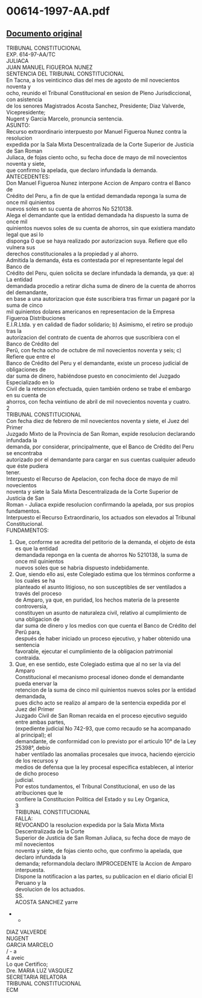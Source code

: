 
00614-1997-AA.pdf
=================
  
[Documento original](https://tc.gob.pe/jurisprudencia/1998/00614-1997-AA.pdf)  
---  
TRIBUNAL CONSTITUCIONAL  
EXP. 614-97-AA/TC  
JULIACA  
JUAN MANUEL FIGUEROA NUNEZ  
SENTENCIA DEL TRIBUNAL CONSTITUCIONAL  
En Tacna, a los veinticinco dias del mes de agosto de mil novecientos noventa y  
ocho, reunido el Tribunal Constitucional en sesion de Pleno Jurisdiccional, con asistencia  
de los senores Magistrados Acosta Sanchez, Presidente; Diaz Valverde, Vicepresidente;  
Nugent y Garcia Marcelo, pronuncia sentencia.  
ASUNTO:  
Recurso extraordinario interpuesto por Manuel Figueroa Nunez contra la resolucion  
expedida por la Sala Mixta Descentralizada de la Corte Superior de Justicia de San Roman  
Juliaca, de fojas ciento ocho, su fecha doce de mayo de mil novecientos noventa y siete,  
que confirmo la apelada, que declaro infundada la demanda.  
ANTECEDENTES:  
Don Manuel Figueroa Nunez interpone Accion de Amparo contra el Banco de  
Crédito del Peru, a fin de que la entidad demandada reponga la suma de once mil quinientos  
nuevos soles en su cuenta de ahorros No 5210138.  
Alega el demandante que la entidad demandada ha dispuesto la suma de once mil  
quinientos nuevos soles de su cuenta de ahorros, sin que existiera mandato legal que asi lo  
disponga 0 que se haya realizado por autorizacion suya. Refiere que ello vulnera sus  
derechos constitucionales a la propiedad y al ahorro.  
Admitida la demanda, ésta es contestada por el representante legal del Banco de  
Crédito del Peru, quien solicita se declare infundada la demanda, ya que: a) La entidad  
demandada procedio a retirar dicha suma de dinero de la cuenta de ahorros del demandante,  
en base a una autorizacion que éste suscribiera tras firmar un pagaré por la suma de cinco  
mil quinientos dolares americanos en representacion de la Empresa Figueroa Distribuciones  
E.I.R.Ltda. y en calidad de fiador solidario; b) Asimismo, el retiro se produjo tras la  
autorizacion del contrato de cuenta de ahorros que suscribiera con el Banco de Crédito del  
Perû, con fecha ocho de octubre de mil novecientos noventa y seis; c) Refiere que entre el  
Banco de Crédito del Peru y el demandante, existe un proceso judicial de obligaciones de  
dar suma de dinero, habiéndose puesto en conocimiento del Juzgado Especializado en lo  
Civil de la retencion efectuada, quien también ordeno se trabe el embargo en su cuenta de  
ahorros, con fecha veintiuno de abril de mil novecientos noventa y cuatro.  
2  
TRIBUNAL CONSTITUCIONAL  
Con fecha diez de febrero de mil novecientos noventa y siete, el Juez del Primer  
Juzgado Mixto de la Provincia de San Roman, expide resolucion declarando infundada la  
demanda, por considerar, principalmente, que el Banco de Crédito del Peru se encontraba  
autorizado por el demandante para cargar en sus cuentas cualquier adeudo que éste pudiera  
tener.  
Interpuesto el Recurso de Apelacion, con fecha doce de mayo de mil novecientos  
noventa y siete la Sala Mixta Descentralizada de la Corte Superior de Justicia de San  
Roman - Juliaca expide resolucion confirmando la apelada, por sus propios fundamentos.  
Interpuesto el Recurso Extraordinario, los actuados son elevados al Tribunal  
Constitucional.  
FUNDAMENTOS:  
1. Que, conforme se acredita del petitorio de la demanda, el objeto de ésta es que la entidad  
demandada reponga en la cuenta de ahorros No 5210138, la suma de once mil quinientos  
nuevos soles que se habria dispuesto indebidamente.  
2. Que, siendo ello asi, este Colegiado estima que los términos conforme a los cuales se ha  
planteado el asunto litigioso, no son susceptibles de ser ventilados a través del proceso  
de Amparo, ya que, en puridad, los hechos materia de la presente controversia,  
constituyen un asunto de naturaleza civil, relativo al cumplimiento de una obligacion de  
dar suma de dinero y los medios con que cuenta el Banco de Crédito del Perû para,  
después de haber iniciado un proceso ejecutivo, y haber obtenido una sentencia  
favorable, ejecutar el cumplimiento de la obligacion patrimonial contraida.  
3. Que, en ese sentido, este Colegiado estima que al no ser la via del Amparo  
Constitucional el mecanismo procesal idoneo donde el demandante pueda enervar la  
retencion de la suma de cinco mil quinientos nuevos soles por la entidad demandada,  
pues dicho acto se realizo al amparo de la sentencia expedida por el Juez del Primer  
Juzgado Civil de San Roman recaida en el proceso ejecutivo seguido entre ambas partes,  
(expediente judicial No 742-93, que como recaudo se ha acompanado al principal); el  
demandante, de conformidad con lo previsto por el articulo 10° de la Ley 25398°, debio  
haber ventilado las anomalias procesales que invoca, haciendo ejercicio de los recursos y  
medios de defensa que la ley procesal especifica establecen, al interior de dicho proceso  
judicial.  
Por estos tundamentos, el Tribunal Constitucional, en uso de las atribuciones que le  
confiere la Constitucion Politica del Estado y su Ley Organica,  
3  
TRIBUNAL CONSTITUCIONAL  
FALLA:  
REVOCANDO la resolucion expedida por la Sala Mixta Mixta Descentralizada de la Corte  
Superior de Justicia de San Roman Juliaca, su fecha doce de mayo de mil novecientos  
noventa y siete, de fojas ciento ocho, que confirmo la apelada, que declaro infundada la  
demanda; reformandola declaro IMPROCEDENTE la Accion de Amparo interpuesta.  
Dispone la notificacion a las partes, su publicacion en el diario oficial El Peruano y la  
devolucion de los actuados.  
SS.  
ACOSTA SANCHEZ yarre  
- -  
DIAZ VALVERDE  
NUGENT  
GARCIA MARCELO  
/ - a  
4 aveic  
Lo que Certifico;  
Dre. MARIA LUZ VASQUEZ  
SECRETARIA RELATORA  
TRIBUNAL CONSTITUCIONAL  
ECM